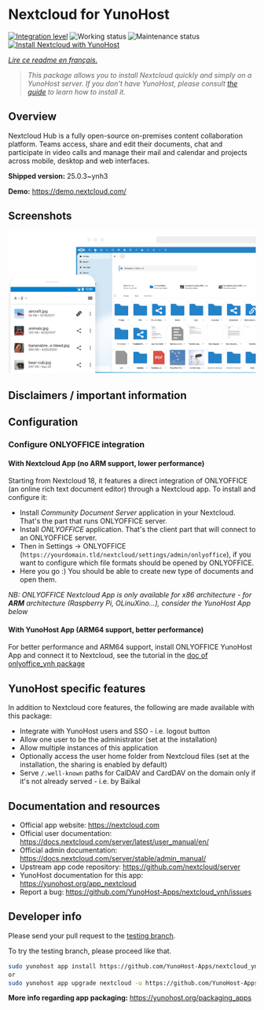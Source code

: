 <!--
N.B.: This README was automatically generated by https://github.com/YunoHost/apps/tree/master/tools/README-generator
It shall NOT be edited by hand.
-->

# Nextcloud for YunoHost

[![Integration level](https://dash.yunohost.org/integration/nextcloud.svg)](https://dash.yunohost.org/appci/app/nextcloud) ![Working status](https://ci-apps.yunohost.org/ci/badges/nextcloud.status.svg) ![Maintenance status](https://ci-apps.yunohost.org/ci/badges/nextcloud.maintain.svg)
[![Install Nextcloud with YunoHost](https://install-app.yunohost.org/install-with-yunohost.svg)](https://install-app.yunohost.org/?app=nextcloud)

*[Lire ce readme en français.](./README_fr.md)*

> *This package allows you to install Nextcloud quickly and simply on a YunoHost server.
If you don't have YunoHost, please consult [the guide](https://yunohost.org/#/install) to learn how to install it.*

## Overview

Nextcloud Hub is a fully open-source on-premises content collaboration platform. Teams access, share and edit their documents, chat and participate in video calls and manage their mail and calendar and projects across mobile, desktop and web interfaces.


**Shipped version:** 25.0.3~ynh3

**Demo:** https://demo.nextcloud.com/

## Screenshots

![Screenshot of Nextcloud](./doc/screenshots/screenshot.png)

## Disclaimers / important information

## Configuration

### Configure ONLYOFFICE integration

#### With Nextcloud App (no ARM support, lower performance)

Starting from Nextcloud 18, it features a direct integration of ONLYOFFICE (an online rich text document editor) through a Nextcloud app.
To install and configure it:
- Install *Community Document Server* application in your Nextcloud. That's the part that runs ONLYOFFICE server.
- Install *ONLYOFFICE* application. That's the client part that will connect to an ONLYOFFICE server.
- Then in Settings -> ONLYOFFICE (`https://yourdomain.tld/nextcloud/settings/admin/onlyoffice`), if you want to configure which file formats should be opened by ONLYOFFICE.
- Here you go :) You should be able to create new type of documents and open them.

*NB: ONLYOFFICE Nextcloud App is only available for x86 architecture - for **ARM** architecture (Raspberry Pi, OLinuXino...), consider the YunoHost App below*

#### With YunoHost App (ARM64 support, better performance)

For better performance and ARM64 support, install ONLYOFFICE YunoHost App and connect it to Nextcloud, see the tutorial in the [doc of onlyoffice_ynh package](https://github.com/YunoHost-Apps/onlyoffice_ynh/blob/master/README_fr.md#configuration-de-onlyoffice-server)


## YunoHost specific features

In addition to Nextcloud core features, the following are made available with
this package:

 * Integrate with YunoHost users and SSO - i.e. logout button
 * Allow one user to be the administrator (set at the installation)
 * Allow multiple instances of this application
 * Optionally access the user home folder from Nextcloud files (set at the installation, the sharing is enabled by default)
 * Serve `/.well-known` paths for CalDAV and CardDAV on the domain only if it's not already served - i.e. by Baïkal

## Documentation and resources

* Official app website: <https://nextcloud.com>
* Official user documentation: <https://docs.nextcloud.com/server/latest/user_manual/en/>
* Official admin documentation: <https://docs.nextcloud.com/server/stable/admin_manual/>
* Upstream app code repository: <https://github.com/nextcloud/server>
* YunoHost documentation for this app: <https://yunohost.org/app_nextcloud>
* Report a bug: <https://github.com/YunoHost-Apps/nextcloud_ynh/issues>

## Developer info

Please send your pull request to the [testing branch](https://github.com/YunoHost-Apps/nextcloud_ynh/tree/testing).

To try the testing branch, please proceed like that.

``` bash
sudo yunohost app install https://github.com/YunoHost-Apps/nextcloud_ynh/tree/testing --debug
or
sudo yunohost app upgrade nextcloud -u https://github.com/YunoHost-Apps/nextcloud_ynh/tree/testing --debug
```

**More info regarding app packaging:** <https://yunohost.org/packaging_apps>
